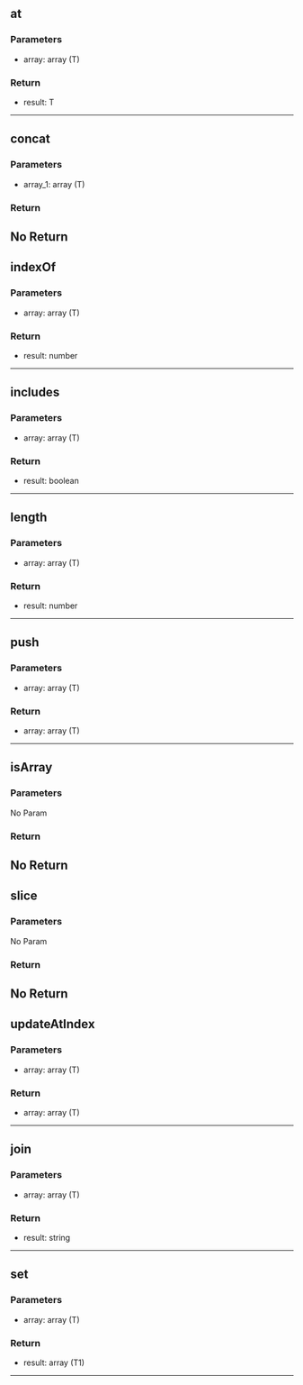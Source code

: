 ## at
### Parameters
- array: array (T)

### Return
- result: T

--------------------------------------------
## concat
### Parameters
- array_1: array (T)

### Return
No Return
--------------------------------------------
## indexOf
### Parameters
- array: array (T)

### Return
- result: number

--------------------------------------------
## includes
### Parameters
- array: array (T)

### Return
- result: boolean

--------------------------------------------
## length
### Parameters
- array: array (T)

### Return
- result: number

--------------------------------------------
## push
### Parameters
- array: array (T)

### Return
- array: array (T)

--------------------------------------------
## isArray
### Parameters
No Param
### Return
No Return
--------------------------------------------
## slice
### Parameters
No Param
### Return
No Return
--------------------------------------------
## updateAtIndex
### Parameters
- array: array (T)

### Return
- array: array (T)

--------------------------------------------
## join
### Parameters
- array: array (T)

### Return
- result: string

--------------------------------------------
## set
### Parameters
- array: array (T)

### Return
- result: array (T1)

--------------------------------------------

